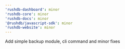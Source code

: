 ```yaml
---
'rushdb-dashboard': minor
'rushdb-core': minor
'rushdb-docs': minor
'@rushdb/javascript-sdk': minor
'rushdb-website': minor
---
```


Add simple backup module, cli command and minor fixes 
